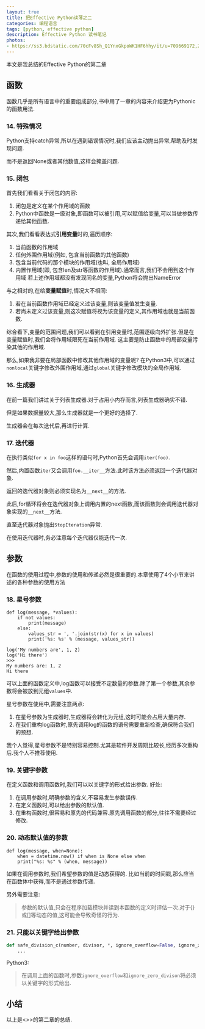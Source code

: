 ```yaml
---
layout: true
title: 把Effective Python读薄之二
categories: 编程语言
tags: [python, effective python]
description: Effective Python 读书笔记
photos:
- https://ss3.bdstatic.com/70cFv8Sh_Q1YnxGkpoWK1HF6hhy/it/u=709669172,2095866499&fm=21&gp=0.jpg
---
```


本文是我总结的Effective Python的第二章

<!--more-->

## 函数

函数几乎是所有语言中的重要组成部分,书中用了一章的内容来介绍更为Pythonic的函数用法.

### 14. 特殊情况
Python支持catch异常,所以在遇到错误情况时,我们应该主动抛出异常,帮助及时发现问题.

而不是返回None或者其他数值,这样会掩盖问题.

### 15. 闭包
首先我们看看关于闭包的内容:
1. 闭包是定义在某个作用域的函数
2. Python中函数是一级对象,即函数可以被引用,可以赋值给变量,可以当做参数传递给其他函数.

其次,我们看看表达式**引用变量**时的,遍历顺序:
1. 当前函数的作用域
2. 任何外围作用域(例如, 包含当前函数的其他函数)
3. 包含当前代码的那个模块的作用域(也叫, 全局作用域)
4. 内置作用域(即, 包含len及str等函数的作用域).通常而言,我们不会用到这个作用域
若上述作用域都没有发现同名的变量,Python将会抛出NameError

与之相对的,在给**变量赋值**时,情况大不相同:
1. 若在当前函数作用域已经定义过该变量,则该变量值发生变量.
2. 若尚未定义过该变量,则这次赋值将视为该变量的定义,其作用域也就是当前函数.

综合看下,变量的范围问题,我们可以看到在引用变量时,范围逐级向外扩张.但是在变量赋值时,我们会将作用域限死在当前作用域.
这主要是防止函数中的局部变量污染其他的作用域.

那么,如果我非要在局部函数中修改其他作用域的变量呢?
在Python3中,可以通过`nonlocal`关键字修改外围作用域,通过`global`关键字修改模块的全局作用域.

### 16. 生成器
在前一篇我们讲过关于列表生成器.对于占用小内存而言,列表生成器确实不错.

但是如果数据量较大,那么生成器就是一个更好的选择了.

生成器会在每次迭代后,再进行计算.

### 17. 迭代器
在执行类似`for x in foo`这样的语句时,Python首先会调用`iter(foo)`.

然后,内置函数`iter`又会调用`foo.__iter__`方法.此时该方法必须返回一个迭代器对象.

返回的迭代器对象则必须实现名为`__next__`的方法.

此后,for循环将会在迭代器对象上调用内置的next函数,而该函数则会调用迭代器对象实现的`__next__`方法.

直至迭代器对象抛出`StopIteration`异常.

在使用迭代器时,务必注意每个迭代器仅能迭代一次.

## 参数
在函数的使用过程中,参数的使用和传递必然是很重要的.本章使用了4个小节来讲述的各种参数的使用方法

### 18. 星号参数
```
def log(message, *values):
    if not values:
        print(message)
    else:
        values_str = ', '.join(str(x) for x in values)
        print('%s: %s' % (message, values_str))

log('My numbers are', 1, 2)
log('Hi there')
>>>
My numbers are: 1, 2
Hi there
```
可以上面的函数定义中,log函数可以接受不定数量的参数.除了第一个参数,其余参数将会被放到元组`values`中.

星号参数在使用中,需要注意两点:
1. 在星号参数为生成器时,生成器将会转化为元组,这时可能会占用大量内存.
2. 在我们重构log函数时,原先调用log的函数的语句需要重新检查,确保符合我们的预想.

我个人觉得,星号参数不是特别容易控制.尤其是软件开发周期比较长,经历多次重构后.我个人不推荐使用.

### 19. 关键字参数
在定义函数和调用函数时,我们可以以关键字的形式给出参数.
好处:
1. 在调用参数时,明确参数的含义,不容易发生参数误传.
2. 在定义函数时,可以给出参数的默认值.
3. 在重构函数时,很容易和原先的代码兼容.原先调用函数的部分,往往不需要经过修改.

### 20. 动态默认值的参数
```
def log(message, when=None):
    when = datetime.now() if when is None else when
    print("%s: %s" % (when, message))
```

如果在调用参数时,我们希望参数的值是动态获得的.
比如当前的时间戳,那么应当在函数体中获得,而不是通过参数传递.

另外需要注意:
> 参数的默认值,只会在程序加载模块并读到本函数的定义时评估一次.对于{}或[]等动态的值,这可能会导致奇怪的行为.

### 21. 只能以关键字给出参数
```python
def safe_division_c(number, divisor, *, ignore_overflow=False, ignore_zero_division=False):
    ...
```
Python3:
> 在调用上面的函数时,参数`ignore_overflow`和`ignore_zero_divison`将必须以关键字的形式给出.

## 小结
以上是<<Effective Python>>>的第二章的总结.
